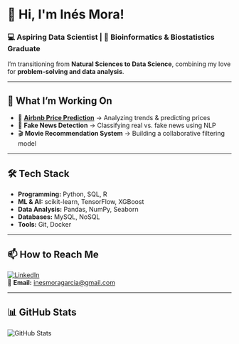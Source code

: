 # 👋 Hi, I'm Inés Mora!  
### 💻 Aspiring Data Scientist | 🔬 Bioinformatics & Biostatistics Graduate 

I’m transitioning from **Natural Sciences to Data Science**, combining my love for **problem-solving and data analysis**.  

---

## 🚀 **What I’m Working On**
- 🏡 **[Airbnb Price Prediction](https://github.com/your-repo)** → Analyzing trends & predicting prices  
- 📰 **Fake News Detection** → Classifying real vs. fake news using NLP  
- 🎬 **Movie Recommendation System** → Building a collaborative filtering model  

---

## 🛠 **Tech Stack**
- **Programming:** Python, SQL, R  
- **ML & AI:** scikit-learn, TensorFlow, XGBoost  
- **Data Analysis:** Pandas, NumPy, Seaborn  
- **Databases:** MySQL, NoSQL 
- **Tools:** Git, Docker

---

## 📫 **How to Reach Me**
[![LinkedIn](https://img.shields.io/badge/LinkedIn-blue?style=flat&logo=linkedin)](https://www.linkedin.com/in/ines-mora)  
📧 **Email:** inesmoragarcia@gmail.com  

---

## 📊 **GitHub Stats**
![GitHub Stats](https://github-readme-stats.vercel.app/api?username=your-github-username&show_icons=true&theme=tokyonight)  



